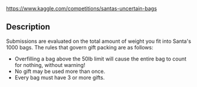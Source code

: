 https://www.kaggle.com/competitions/santas-uncertain-bags

## Description

Submissions are evaluated on the total amount of weight you fit into Santa's 1000 bags. The rules that govern gift packing are as follows:

* Overfilling a bag above the 50lb limit will cause the entire bag to count for nothing, without warning!
* No gift may be used more than once.
* Every bag must have 3 or more gifts.
